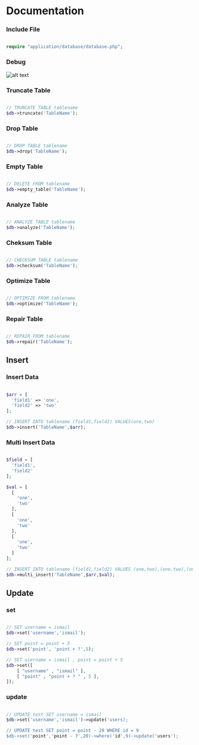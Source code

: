 
#  Documentation

### Include File 
```php

require "application/database/database.php";

```
### Debug

![alt text](http://i.imgur.com/vldGpuK.png)




### Truncate Table 
```php

// TRUNCATE TABLE tablename
$db->truncate('TableName');

```

### Drop Table 
```php

// DROP TABLE tablename
$db->drop('TableName');

```

### Empty Table
```php

// DELETE FROM tablename
$db->empty_table('TableName');

```

### Analyze Table
```php

// ANALYZE TABLE tablename
$db->analyze('TableName');

```

### Cheksum Table
```php

// CHECKSUM TABLE tablename
$db->checksum('TableName');

```

### Optimize Table
```php

// OPTIMIZE FROM tablename
$db->optimize('TableName');

```

### Repair Table
```php

// REPAIR FROM tablename
$db->repair('TableName');

```

## Insert


### Insert Data
```php

$arr = [
  'field1' => 'one',
  'field2' => 'two'
];

// INSERT INTO tablename (field1,field2) VALUES(one,two)
$db->insert('TableName',$arr);

```

### Multi Insert Data
```php

$field = [
  'field1',
  'field2'
];

$val = [
  [
    'one',
    'two'
  ],
  [
    'one',
    'two'
  ],
  [
    'one',
    'two'
  ]  
];

// INSERT INTO tablename (field1,field2) VALUES (one,two),(one,two),(one,two)
$db->multi_insert('TableName',$arr,$val);

```

## Update

### set

```php

// SET username = ismail
$db->set('username','ismail');

// SET point = point + 5
$db->set('point', 'point + ?',5);

// SET username = ismail , point = point + 5
$db->set([
    [ "username" , "ismail" ],
    [ "point" , "point + ? " , 5 ],
]);

```

### update

```php

// UPDATE test SET username = ismail
$db->set('username','ismail')->update('users);

// UPDATE test SET point = point - 20 WHERE id = 9
$db->set('point','point - ?',20)->where('id',9)->update('users');
```


